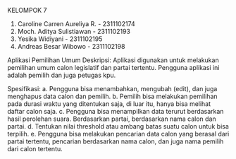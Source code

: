 KELOMPOK 7 
1) Caroline Carren Aureliya R. - 2311102174
2) Moch. Aditya Sulistiawan - 2311102193
3) Yesika Widiyani - 2311102195
4) Andreas Besar Wibowo - 2311102198

Aplikasi Pemilihan Umum 
Deskripsi: Aplikasi digunakan untuk melakukan pemilihan umum calon legislatif dan partai tertentu. Pengguna 
aplikasi ini adalah pemilih dan juga petugas kpu. 

Spesifikasi: 
a. Pengguna bisa menambahkan, mengubah (edit), dan juga menghapus data calon dan pemilih. 
b. Pemilih bisa melakukan pemilihan pada durasi waktu yang ditentukan saja, di luar itu, hanya bisa melihat 
daftar calon saja. 
c. Pengguna bisa menampilkan data terurut berdasarkan hasil perolehan suara. Berdasarkan partai, 
berdasarkan nama calon dan partai. 
d. Tentukan nilai threshold atau ambang batas suatu calon untuk bisa terpilih. 
e. Pengguna bisa melakukan pencarian data calon yang berasal dari partai tertentu, pencarian berdasarkan 
nama calon, dan juga nama pemilih dari calon tertentu.
